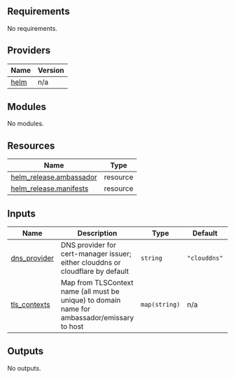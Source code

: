 ## Requirements

No requirements.

## Providers

| Name | Version |
|------|---------|
| <a name="provider_helm"></a> [helm](#provider\_helm) | n/a |

## Modules

No modules.

## Resources

| Name | Type |
|------|------|
| [helm_release.ambassador](https://registry.terraform.io/providers/hashicorp/helm/latest/docs/resources/release) | resource |
| [helm_release.manifests](https://registry.terraform.io/providers/hashicorp/helm/latest/docs/resources/release) | resource |

## Inputs

| Name | Description | Type | Default | Required |
|------|-------------|------|---------|:--------:|
| <a name="input_dns_provider"></a> [dns\_provider](#input\_dns\_provider) | DNS provider for cert-manager issuer; either clouddns or cloudflare by default | `string` | `"clouddns"` | no |
| <a name="input_tls_contexts"></a> [tls\_contexts](#input\_tls\_contexts) | Map from TLSContext name (all must be unique) to domain name for ambassador/emissary to host | `map(string)` | n/a | yes |

## Outputs

No outputs.
